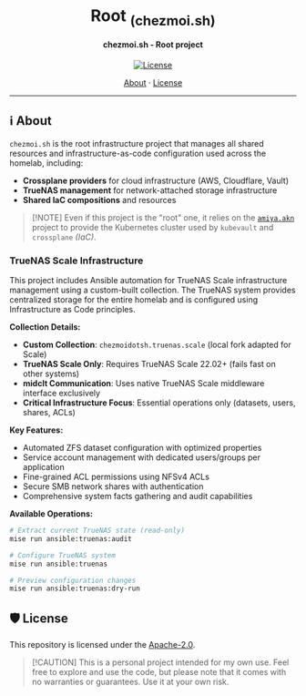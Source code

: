 <h1 align="center">
  Root <sub>(chezmoi.sh)</sub>
</h1>

<h4 align="center">chezmoi.sh - Root project</h4>

<div align="center">

[![License](https://img.shields.io/badge/License-Apache_2.0-blue?logo=git\&logoColor=white\&logoWidth=20)](../../LICENSE)

<!-- trunk-ignore-begin(markdown-link-check/404) -->

<a href="#ℹ%EF%B8%8F-about">About</a> · <a href="#%EF%B8%8F-license">License</a>

<!-- trunk-ignore-end(markdown-link-check/404) -->

</div>

***

## ℹ️ About

`chezmoi.sh` is the root infrastructure project that manages all shared resources and infrastructure-as-code configuration used across the homelab, including:

* **Crossplane providers** for cloud infrastructure (AWS, Cloudflare, Vault)
* **TrueNAS management** for network-attached storage infrastructure
* **Shared IaC compositions** and resources

> \[!NOTE]
> Even if this project is the "root" one, it relies on the [`amiya.akn`](../amiya.akn/README.md) project
> to provide the Kubernetes cluster used by `kubevault` and `crossplane` *(IaC)*.

### TrueNAS Scale Infrastructure

This project includes Ansible automation for TrueNAS Scale infrastructure management using a custom-built collection. The TrueNAS system provides centralized storage for the entire homelab and is configured using Infrastructure as Code principles.

**Collection Details:**

* **Custom Collection**: `chezmoidotsh.truenas.scale` (local fork adapted for Scale)
* **TrueNAS Scale Only**: Requires TrueNAS Scale 22.02+ (fails fast on other systems)
* **midclt Communication**: Uses native TrueNAS Scale middleware interface exclusively
* **Critical Infrastructure Focus**: Essential operations only (datasets, users, shares, ACLs)

**Key Features:**

* Automated ZFS dataset configuration with optimized properties
* Service account management with dedicated users/groups per application
* Fine-grained ACL permissions using NFSv4 ACLs
* Secure SMB network shares with authentication
* Comprehensive system facts gathering and audit capabilities

**Available Operations:**

```bash
# Extract current TrueNAS state (read-only)
mise run ansible:truenas:audit

# Configure TrueNAS system
mise run ansible:truenas

# Preview configuration changes
mise run ansible:truenas:dry-run
```

## 🛡️ License

This repository is licensed under the [Apache-2.0](../../LICENSE).

> \[!CAUTION]
> This is a personal project intended for my own use. Feel free to explore and use the code,
> but please note that it comes with no warranties or guarantees. Use it at your own risk.
